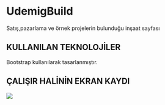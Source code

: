 <h1> UdemigBuild </h1>

Satış,pazarlama ve örnek projelerin bulunduğu inşaat sayfası

<h2> KULLANILAN TEKNOLOJİLER </h2>

Bootstrap kullanılarak tasarlanmıştır.

<h2> ÇALIŞIR HALİNİN EKRAN KAYDI </h2>

![](UdemigBuild.gif)

